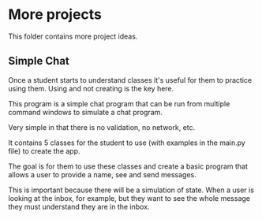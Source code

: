 # More projects

This folder contains more project ideas.

## Simple Chat

Once a student starts to understand classes it's useful for them to practice using them. Using and not creating is the key here.

This program is a simple chat program that can be run from multiple command windows to simulate a chat program.

Very simple in that there is no validation, no network, etc.

It contains 5 classes for the student to use (with examples in the main.py file) to create the app.

The goal is for them to use these classes and create a basic program that allows a user to provide a name, see and send messages.

This is important because there will be a simulation of state. When a user is looking at the inbox, for example, but they want to see the whole message they must understand they are in the inbox.